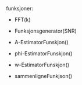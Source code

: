 funksjoner:

- FFT(k)
- Funksjonsgenerator(SNR)

- A-EstimatorFunskjon()
- phi-EstimatorFunskjon()
- w-EstimatorFunskjon()

- sammenligneFunkjson()